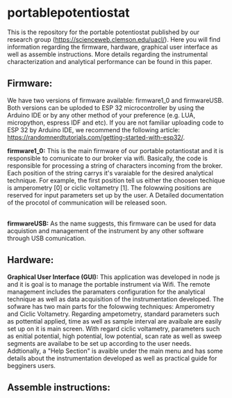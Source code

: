 # portablepotentiostat
This is the repository for the portable potentiostat published by our research group (https://scienceweb.clemson.edu/uacl/). Here you will find information regarding the firmware, hardware, graphical user interface as well as assemble instructions. More details regarding the instrumental characterization and analytical performance can be found in this paper.

Firmware:
-----------------------------------------------------------------------------------------------------------------------------------------------------------------------------------
We have two versions of firmware available: firmware1_0 and firmwareUSB. Both versions can be uploded to ESP 32 microcontroller by using the Arduino IDE or by any other method of your preference (e.g. LUA, micropython, espress IDF and etc). If you are not familiar uploading code to ESP 32 by Arduino IDE, we recommend the following article: https://randomnerdtutorials.com/getting-started-with-esp32/.

**firmware1_0:** This is the main firmware of our portable potantiostat and it is responsible to comunicate to our broker via wifi. Basically, the code is responsible for processing a string of characters incoming from the broker. Each position of the string carrys it's varaiable for the desired analytical technique. For example, the first position tell us either the choosen techique is amperometry [0] or ciclic voltametry [1]. The folowwing positions are reserved for input parameters set up by the user. A Detailed documentation of the procotol of communication will be released soon. <br/> <br/>

**firmwareUSB:** As the name suggests, this firmware can be used for data acquistion and management of the instrument by any other software through USB comunication.  


Hardware:
-----------------------------------------------------------------------------------------------------------------------------------------------------------------------------------
**Graphical User Interface (GUI):** This application was developed in node js and it is goal is to manage the portable instrument via Wifi. The remote management includes the paramaters configuration for the analytical technique as well as data acquisition of the instrumentation developed. The sofware has two main parts for the folowwing techniques: Amperometry and Ciclic Voltametry. Regarding ampetometry, standard parameters such as pottential applied, time as well as sample interval are avaibale are easily set up on it is main screen. With regard ciclic voltametry, parameters such as enitial potential, high potential, low potential, scan rate as well as sweep segments are availabe to be set up according to the user needs. Addtionally, a "Help Section" is avaible under the main menu and has some details about the instrumentation developed as well as practical guide for begginers users.


Assemble instructions:
-----------------------------------------------------------------------------------------------------------------------------------------------------------------------------------
